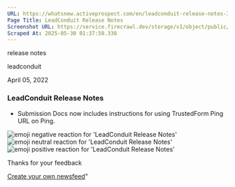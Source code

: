 ```yaml
---
URL: https://whatsnew.activeprospect.com/en/leadconduit-release-notes-330cUOJtz7
Page Title: LeadConduit Release Notes
Screenshot URL: https://service.firecrawl.dev/storage/v1/object/public/media/screenshot-bd031ed5-c1bc-4258-8bfd-d3c16afc380f.png
Scraped At: 2025-05-30 01:37:50.338
---
```

release notes





leadconduit



April 05, 2022

### LeadConduit Release Notes

- Submission Docs now includes instructions for using TrustedForm Ping URL on Ping.

![emoji negative reaction for 'LeadConduit Release Notes'](https://app.getbeamer.com/images/emojiNeg.svg)![emoji neutral reaction for 'LeadConduit Release Notes'](https://app.getbeamer.com/images/emojiNeut.svg)![emoji positive reaction for 'LeadConduit Release Notes'](https://app.getbeamer.com/images/emojiPos.svg)

Thanks for your feedback

[Create your own newsfeed](https://www.getbeamer.com/?ref=watermark_MErKJCnu12412_public&company=ActiveProspect&watermarkRef=create&utm_term=MErKJCnu12412&utm_content=ActiveProspect&utm_source=standalone&utm_medium=footer&utm_campaign=create)"

